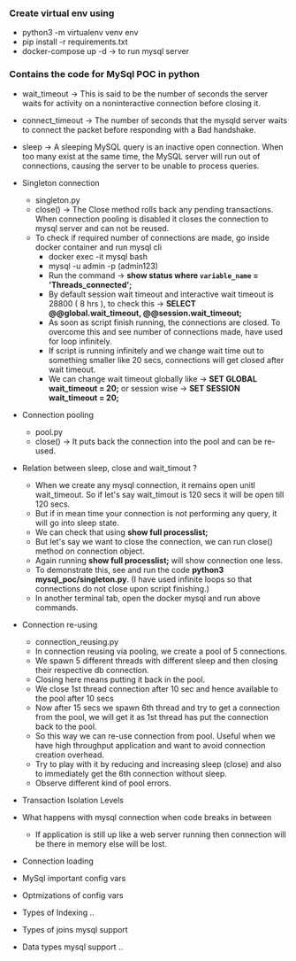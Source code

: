 ### Create virtual env using
- python3 -m virtualenv venv env
- pip install -r requirements.txt
- docker-compose up -d -> to run mysql server

### Contains the code for MySql POC in python

- wait_timeout -> This is said to be the number of seconds the server waits for activity on a noninteractive connection before closing it.
- connect_timeout -> The number of seconds that the mysqld server waits to connect the packet before responding with a Bad handshake.
- sleep -> A sleeping MySQL query is an inactive open connection. When too many exist at the same time, the MySQL server will run out of connections,
            causing the server to be unable to process queries.

- Singleton connection
    - singleton.py
    - close() -> The Close method rolls back any pending transactions. When connection pooling is disabled it closes the connection to mysql server and can not be reused.
    - To check if required number of connections are made, go inside docker container and run mysql cli
        - docker exec -it mysql bash
        - mysql -u admin -p (admin123)
        - Run the command -> **show status where `variable_name` = 'Threads_connected';**
        - By default session wait timeout and interactive wait timeout is 28800 ( 8 hrs ), to check this -> **SELECT @@global.wait_timeout, @@session.wait_timeout;**
        - As soon as script finish running, the connections are closed. To overcome this and see number of connections made, have used for loop infinitely.
        - If script is running infinitely and we change wait time out to something smaller like 20 secs, connections will get closed after wait timeout.
        - We can change wait timeout globally like -> **SET GLOBAL wait_timeout = 20;** or session wise -> **SET SESSION wait_timeout = 20;**
- Connection pooling
    - pool.py
    - close() -> It puts back the connection into the pool and can be re-used.
- Relation between sleep, close and wait_timout ?
    - When we create any mysql connection, it remains open unitl wait_timeout. So if let's say wait_timout is 120 secs it will be open till 120 secs.
    - But if in mean time your connection is not performing any query, it will go into sleep state.
    - We can check that using **show full processlist;**
    - But let's say we want to close the connection, we can run close() method on connection object.
    - Again running **show full processlist;** will show connection one less.
    - To demonstrate this, see and run the code **python3 mysql_poc/singleton.py**. (I have used infinite loops so that connections do not close upon script finishing.)
    - In another terminal tab, open the docker mysql and run above commands.
- Connection re-using
    - connection_reusing.py
    - In connection reusing via pooling, we create a pool of 5 connections.
    - We spawn 5 different threads with different sleep and then closing their respective db connection.
    - Closing here means putting it back in the pool.
    - We close 1st thread connection after 10 sec and hence available to the pool after 10 secs
    - Now after 15 secs we spawn 6th thread and try to get a connection from the pool, we will get it as 1st thread has put the connection back to the pool.
    - So this way we can re-use connection from pool. Useful when we have high throughput application and want to avoid connection creation overhead.
    - Try to play with it by reducing and increasing sleep (close) and also to immediately get the 6th connection without sleep.
    - Observe different kind of pool errors.
- Transaction Isolation Levels
- What happens with mysql connection when code breaks in between
    - If application is still up like a web server running then connection will be there in memory else will be lost.
- Connection loading
- MySql important config vars
- Optmizations of config vars
- Types of Indexing ..
- Types of joins mysql support
- Data types mysql support ..
